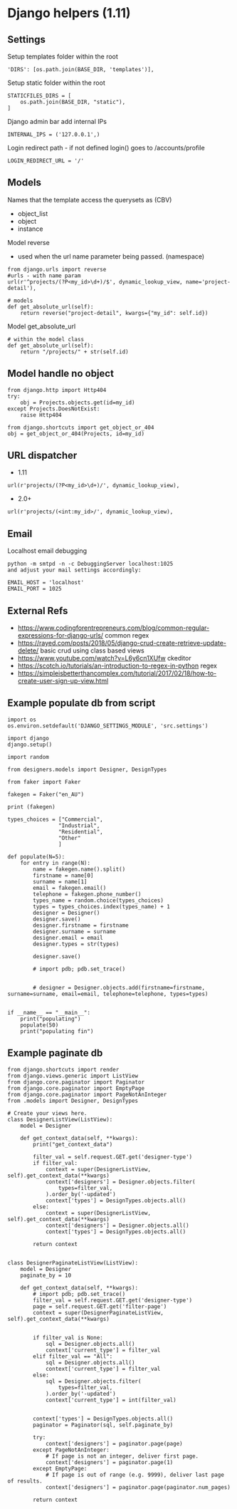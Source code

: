 # Django helpers (1.11)

## Settings


Setup templates folder within the root
```
'DIRS': [os.path.join(BASE_DIR, 'templates')],
```

Setup static folder within the root
```
STATICFILES_DIRS = [
    os.path.join(BASE_DIR, "static"),
]
```

Django admin bar add internal IPs
```
INTERNAL_IPS = ('127.0.0.1',)
```

Login redirect path - if not defined login() goes to /accounts/profile
```
LOGIN_REDIRECT_URL = '/'
```

## Models
Names that the template access the querysets as (CBV)
* object_list
* object
* instance

Model reverse
* used when the url name parameter being passed. (namespace)
```
from django.urls import reverse
#urls - with name param
url(r'^projects/(?P<my_id>\d+)/$', dynamic_lookup_view, name='project-detail'),

# models
def get_absolute_url(self):
    return reverse("project-detail", kwargs={"my_id": self.id})

```

Model get_absolute_url
```
# within the model class
def get_absolute_url(self):
    return "/projects/" + str(self.id)
```

## Model handle no object

```
from django.http import Http404
try:
    obj = Projects.objects.get(id=my_id)
except Projects.DoesNotExist:
    raise Http404
```

```
from django.shortcuts import get_object_or_404
obj = get_object_or_404(Projects, id=my_id)
```

## URL dispatcher

* 1.11

```
url(r'projects/(?P<my_id>\d+)/', dynamic_lookup_view),
```

* 2.0+
```
url(r'projects/(<int:my_id>/', dynamic_lookup_view),
```

## Email
Localhost email debugging
```
python -m smtpd -n -c DebuggingServer localhost:1025
and adjust your mail settings accordingly:

EMAIL_HOST = 'localhost'
EMAIL_PORT = 1025
```


## External Refs

* https://www.codingforentrepreneurs.com/blog/common-regular-expressions-for-django-urls/ common regex
* https://rayed.com/posts/2018/05/django-crud-create-retrieve-update-delete/ basic crud using class based views
* https://www.youtube.com/watch?v=L6y6cn1XUfw ckeditor
* https://scotch.io/tutorials/an-introduction-to-regex-in-python regex
* https://simpleisbetterthancomplex.com/tutorial/2017/02/18/how-to-create-user-sign-up-view.html


## Example populate db from script

```
import os
os.environ.setdefault('DJANGO_SETTINGS_MODULE', 'src.settings')

import django
django.setup()

import random

from designers.models import Designer, DesignTypes

from faker import Faker

fakegen = Faker("en_AU")

print (fakegen)

types_choices = ["Commercial",
                "Industrial",
                "Residential",
                "Other"
                ]

def populate(N=5):
    for entry in range(N):
        name = fakegen.name().split()
        firstname = name[0]
        surname = name[1]
        email = fakegen.email()
        telephone = fakegen.phone_number()
        types_name = random.choice(types_choices)
        types = types_choices.index(types_name) + 1
        designer = Designer()
        designer.save()
        designer.firstname = firstname
        designer.surname = surname
        designer.email = email
        designer.types = str(types)

        designer.save()

        # import pdb; pdb.set_trace()


        # designer = Designer.objects.add(firstname=firstname, surname=surname, email=email, telephone=telephone, types=types)


if __name__ == "__main__":
    print("populating")
    populate(50)
    print("populating fin")
```

## Example paginate db

```
from django.shortcuts import render
from django.views.generic import ListView
from django.core.paginator import Paginator
from django.core.paginator import EmptyPage
from django.core.paginator import PageNotAnInteger
from .models import Designer, DesignTypes

# Create your views here.
class DesignerListView(ListView):
    model = Designer

    def get_context_data(self, **kwargs):
        print("get_context_data")

        filter_val = self.request.GET.get('designer-type')
        if filter_val:
            context = super(DesignerListView, self).get_context_data(**kwargs)
            context['designers'] = Designer.objects.filter(
                types=filter_val,
            ).order_by('-updated')
            context['types'] = DesignTypes.objects.all()
        else:
            context = super(DesignerListView, self).get_context_data(**kwargs)
            context['designers'] = Designer.objects.all()
            context['types'] = DesignTypes.objects.all()

        return context


class DesignerPaginateListView(ListView):
    model = Designer
    paginate_by = 10

    def get_context_data(self, **kwargs):
        # import pdb; pdb.set_trace()
        filter_val = self.request.GET.get('designer-type')
        page = self.request.GET.get('filter-page')
        context = super(DesignerPaginateListView, self).get_context_data(**kwargs)


        if filter_val is None:
            sql = Designer.objects.all()
            context['current_type'] = filter_val
        elif filter_val == "All":
            sql = Designer.objects.all()
            context['current_type'] = filter_val
        else:
            sql = Designer.objects.filter(
                types=filter_val,
            ).order_by('-updated')
            context['current_type'] = int(filter_val)


        context['types'] = DesignTypes.objects.all()
        paginator = Paginator(sql, self.paginate_by)

        try:
            context['designers'] = paginator.page(page)
        except PageNotAnInteger:
            # If page is not an integer, deliver first page.
            context['designers'] = paginator.page(1)
        except EmptyPage:
            # If page is out of range (e.g. 9999), deliver last page of results.
            context['designers'] = paginator.page(paginator.num_pages)

        return context
```